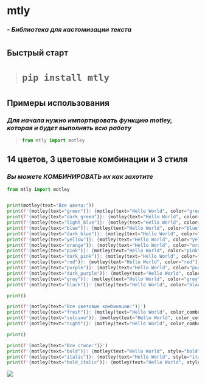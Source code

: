 # **mtly**
### - *Библиотека для кастомизации текста*
#
##
## **Быстрый старт**
> # ```pip install mtly```
#
##
## **Примеры использования**
### *Для начала нужно импортировать функцию motley, которая и будет выполнять всю работу*
>    ```python
>    from mtly import motley
>    ```
####
## **14 цветов, 3 цветовые комбинации и 3 стиля**
### *Вы можете КОМБИНИРОВАТЬ их как захотите*
```python
from mtly import motley


print(motley(text="Все цвета:"))
print(f'{motley(text="green")}: {motley(text="Hello World", color="green")}')
print(f'{motley(text="dark_green")}: {motley(text="Hello World", color="dark_green")}')
print(f'{motley(text="light_blue")}: {motley(text="Hello World", color="light_blue")}')
print(f'{motley(text="blue")}: {motley(text="Hello World", color="blue")}')
print(f'{motley(text="dark_blue")}: {motley(text="Hello World", color="dark_blue")}')
print(f'{motley(text="yellow")}: {motley(text="Hello World", color="yellow")}')
print(f'{motley(text="orange")}: {motley(text="Hello World", color="orange")}')
print(f'{motley(text="pink")}: {motley(text="Hello World", color="pink")}')
print(f'{motley(text="dark_pink")}: {motley(text="Hello World", color="dark_pink")}')
print(f'{motley(text="red")}: {motley(text="Hello World", color="red")}')
print(f'{motley(text="purple")}: {motley(text="Hello World", color="purple")}')
print(f'{motley(text="dark_purple")}: {motley(text="Hello World", color="dark_purple")}')
print(f'{motley(text="grey")}: {motley(text="Hello World", color="grey")}')
print(f'{motley(text="black")}: {motley(text="Hello World", color="black")}')

print()

print(f'{motley(text="Все цветовые комбинации:")}')
print(f'{motley(text="fresh")}: {motley(text="Hello World", color_combo="fresh")}')
print(f'{motley(text="volcano")}: {motley(text="Hello World", color_combo="volcano")}')
print(f'{motley(text="night")}: {motley(text="Hello World", color_combo="night")}')

print()

print(f'{motley(text="Все стили:")}')
print(f'{motley(text="bold")}: {motley(text="Hello World", style="bold")}')
print(f'{motley(text="italic")}: {motley(text="Hello World", style="italic")}')
print(f'{motley(text="bold_italic")}: {motley(text="Hello World", style="bold_italic")}')
```
![](https://iimg.su/s/17/68TUHASxctxm1gDxn2Qn6DqOREaqJAj93MasyPXx.png)
